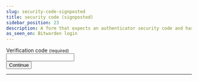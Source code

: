 ```yaml
---
slug: security-code-signposted
title: security code (signposted)
sidebar_position: 23
description: A form that expects an authenticator security code and has a single input signposted with an `autocomplete` attribute value of `one-time-code`
as_seen_on: Bitwarden login
---
```


<div class="container margin-vert--xl">
  <div class="row">
    <div class="card col col--12 padding--md">
      <form
        class="card__body"
        method="POST"
        action="/login"
      >
        <div class="row">
          <div class="col col--12 margin-bottom--md">
            <label class="tw-mb-1 tw-block tw-font-semibold tw-text-main" for="input-3">
              <span>Verification code</span>
              <small> (required)</small>
            </label>
            <br />
            <input
              autocapitalize="none"
              autocomplete="one-time-code"
              autocorrect="none"
              id="input-3"
              inputmode="verbatim"
              name="input-3"
              type="text"
              required
            />
          </div>
          <div class="col col--12 margin-bottom--md">
          <button
            type="submit"
            class="col col--4 button button--primary"
          >
            <span>Continue</span>
          </button>
        </div>
      </form>
    </div>
  </div>
</div>
<hr />
